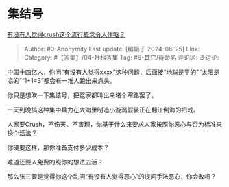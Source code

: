 # 集结号
[有没有人觉得crush这个流行概念令人作呕？](https://www.zhihu.com/question/593093092/answer/3541507268)

> Author: #0-Anonymity
> Last update: [编辑于 2024-06-25]
> Link:
> Category: #【答集】/04-社科答集 
> Tag: #6-其它/待命名 
> 评论区:
> 泛讨论:

中国十四亿人，你问“有没有人觉得xxxx”这种问题，后面接“地球是平的”“太阳是凉的”“1+1=3”都会有一堆人跑出来点头。

你只是想吹一下集结号，把冤家都叫出来堵个窄路罢了。

一天到晚搞这种集中兵力在大海里制造小漩涡假装正在翻江倒海的把戏。

人家要Crush，不伤天、不害理，你基于什么来要求人家按照你恶心与否为标准来换个活法？

你硬要这样，那你准备支付多少成本？

难道还要人免费的照你的想法去活？

那么张三要是觉得你这个乱问“有没有人觉得恶心”的提问手法恶心，你会改吗？